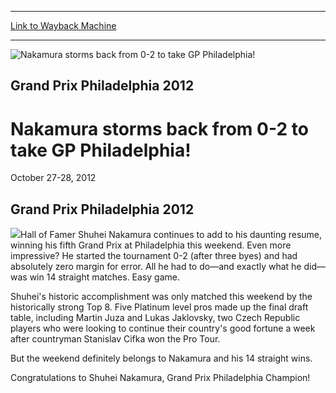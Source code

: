 
---
[Link to Wayback Machine](https://web.archive.org/web/20160303194325/http://magic.wizards.com/en/events/coverage/gpphi12)

[_metadata_:description]:- "Grand Prix Philadelphia 2012"
[_metadata_:generator]:- "Drupal 7 (http://drupal.org)"
[_metadata_:node]:- "476086"
[_metadata_:source]:- "div-block-system-main"
[_metadata_:title]:- "Nakamura storms back from 0-2 to take GP Philadelphia!"
[_metadata_:wayback_capture_timestamp]:- "2016-03-03 19:43:25"
[_metadata_:wayback_raw_url]:- "https://web.archive.org/web/20160303194325id_/http://magic.wizards.com/en/events/coverage/gpphi12"
[_metadata_:wayback_url]:- "http://magic.wizards.com/en/events/coverage/gpphi12"
---







![Nakamura storms back from 0-2 to take GP Philadelphia!](https://media.magic.wizards.com/images/banner/large_1_4.jpg)





Grand Prix Philadelphia 2012
----------------------------


Nakamura storms back from 0-2 to take GP Philadelphia!
======================================================




October 27-28, 2012












Grand Prix Philadelphia 2012
----------------------------


![](https://media.magic.wizards.com/image_legacy_migration/mtg/images/daily/events/gpphi12/Trophy-shot-002-620.jpg)Hall of Famer Shuhei Nakamura continues to add to his daunting resume, winning his fifth Grand Prix at Philadelphia this weekend. Even more impressive? He started the tournament 0-2 (after three byes) and had absolutely zero margin for error. All he had to do—and exactly what he did—was win 14 straight matches. Easy game.


Shuhei's historic accomplishment was only matched this weekend by the historically strong Top 8. Five Platinum level pros made up the final draft table, including Martin Juza and Lukas Jaklovsky, two Czech Republic players who were looking to continue their country's good fortune a week after countryman Stanislav Cifka won the Pro Tour.


But the weekend definitely belongs to Nakamura and his 14 straight wins.


Congratulations to Shuhei Nakamura, Grand Prix Philadelphia Champion!


  

 

